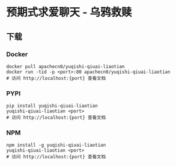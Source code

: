 # 预期式求爱聊天 - 乌鸦救赎

## 下载

### Docker

```
docker pull apachecn0/yuqishi-qiuai-liaotian
docker run -tid -p <port>:80 apachecn0/yuqishi-qiuai-liaotian
# 访问 http://localhost:{port} 查看文档
```

### PYPI

```
pip install yuqishi-qiuai-liaotian
yuqishi-qiuai-liaotian <port>
# 访问 http://localhost:{port} 查看文档
```

### NPM

```
npm install -g yuqishi-qiuai-liaotian
yuqishi-qiuai-liaotian <port>
# 访问 http://localhost:{port} 查看文档
```